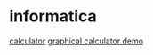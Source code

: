 # informatica
[calculator](https://htmlpreview.github.io/?https://github.com/Delamox/informatica/blob/main/calc/prompt.html)
[graphical calculator demo](https://graph.delamox2.repl.co/)
